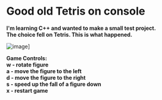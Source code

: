 # Good old Tetris on console
**I'm learning C++ and wanted to make a small test project.  
The choice fell on Tetris. This is what happened.**  

![image](https://github.com/user-attachments/assets/0dfc7077-260b-4505-86fc-1e17daaa8695)]

**Game Controls:  
w - rotate figure  
a - move the figure to the left  
d - move the figure to the right  
s - speed up the fall of a figure down  
x - restart game**  

